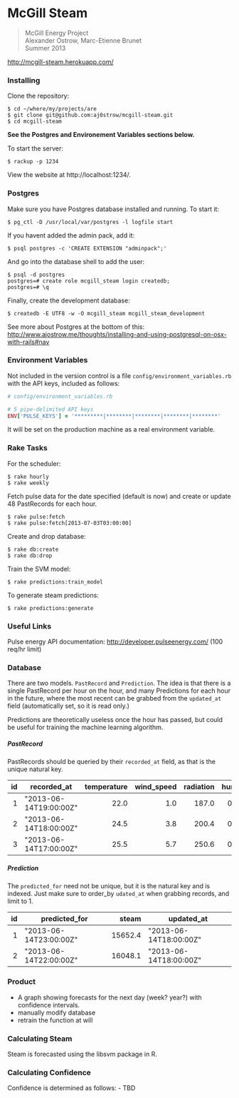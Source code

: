 # McGill Steam

> McGill Energy Project   
> Alexander Ostrow, Marc-Etienne Brunet   
> Summer 2013   

http://mcgill-steam.herokuapp.com/

### Installing

Clone the repository:

```
$ cd ~/where/my/projects/are
$ git clone git@github.com:aj0strow/mcgill-steam.git
$ cd mcgill-steam
```

**See the Postgres and Environement Variables sections below.**

To start the server:

```
$ rackup -p 1234
```

View the website at http://localhost:1234/.

### Postgres

Make sure you have Postgres database installed and running. To start it:

```
$ pg_ctl -D /usr/local/var/postgres -l logfile start
```

If you havent added the admin pack, add it:

```
$ psql postgres -c 'CREATE EXTENSION "adminpack";'
```

And go into the database shell to add the user:

```
$ psql -d postgres
postgres=# create role mcgill_steam login createdb;
postgres=# \q
```

Finally, create the development database:

```
$ createdb -E UTF8 -w -O mcgill_steam mcgill_steam_development
```

See more about Postgres at the bottom of this: http://www.ajostrow.me/thoughts/installing-and-using-postgresql-on-osx-with-rails#nav

### Environment Variables

Not included in the version control is a file `config/environment_variables.rb` with the API keys, included as follows:

```ruby
# config/environment_variables.rb

# 5 pipe-delimited API keys
ENV['PULSE_KEYS'] = '*********|********|********|********|********'
```

It will be set on the production machine as a real environment variable. 

### Rake Tasks

For the scheduler:

```
$ rake hourly
$ rake weekly
```

Fetch pulse data for the date specified (default is now) and create or update 48 PastRecords for each hour.

```
$ rake pulse:fetch
$ rake pulse:fetch[2013-07-03T03:00:00]
```

Create and drop database:

```
$ rake db:create
$ rake db:drop
```

Train the SVM model:

```
$ rake predictions:train_model
```

To generate steam predictions:

```
$ rake predictions:generate
```

### Useful Links

Pulse energy API documentation: http://developer.pulseenergy.com/ (100 req/hr limit)

### Database

There are two models. `PastRecord` and `Prediction`. The idea is that there is a single PastRecord per hour on the hour, and many Predictions for each hour in the future, where the most recent can be grabbed from the `updated_at` field (automatically set, so it is read only.)

Predictions are theoretically useless once the hour has passed, but could be useful for training the machine learning algorithm. 

##### PastRecord

PastRecords should be queried by their `recorded_at` field, as that is the unique natural key. 

| id   | recorded\_at           | temperature | wind\_speed | radiation | humidity | steam   |
| ---: | ---------------------- | ----------: | ----------: | --------: | -------: | ------: |
|    1 | "2013-06-14T19:00:00Z" |        22.0 |         1.0 |     187.0 | 0.7145   | 15640.4 |
|    2 | "2013-06-14T18:00:00Z" |        24.5 |         3.8 |     200.4 | 0.7890   | 15040.7 |
|    3 | "2013-06-14T17:00:00Z" |        25.5 |         5.7 |     250.6 | 0.6756   | 15786.0 |

##### Prediction

The `predicted_for` need not be unique, but it is the natural key and is indexed. Just make sure to order_by `udated_at` when grabbing records, and limit to 1. 


| id   | predicted\_for         | steam   | updated\_at            |
| ---: | ---------------------- | ------: | ---------------------- |
|    1 | "2013-06-14T23:00:00Z" | 15652.4 | "2013-06-14T18:00:00Z" |
|    2 | "2013-06-14T22:00:00Z" | 16048.1 | "2013-06-14T18:00:00Z" |

### Product

- A graph showing forecasts for the next day (week? year?) with confidence intervals.
- manually modify database
- retrain the function at will

### Calculating Steam

Steam is forecasted using the libsvm package in R.

### Calculating Confidence

Confidence is determined as follows: - TBD
